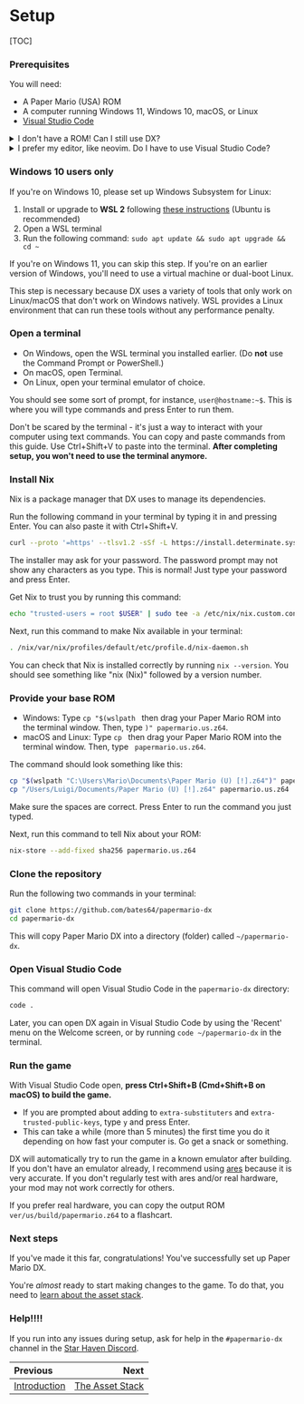 # Setup

[TOC]

### Prerequisites

You will need:

- A Paper Mario (USA) ROM
- A computer running Windows 11, Windows 10, macOS, or Linux
- [Visual Studio Code](https://code.visualstudio.com/Download)

<details>
    <summary>I don't have a ROM! Can I still use DX?</summary>
    <p>
        You must own a copy of Paper Mario (USA) to use DX. The European and Japanese versions of the game are not currently supported.
    </p>
    <p>
        There are a variety of tools you can use to dump a backup from your own cartridge or Virtual Console copy.
        If you do have a clean NTSC-U ROM, but it is in another format, <a href="https://hack64.net/tools/swapper.php">convert it to z64</a>.
    </p>
</details>

<details>
    <summary>I prefer my editor, like neovim. Do I have to use Visual Studio Code?</summary>
    <p>
        This guide assumes you are using Visual Studio Code.
        If you are using another editor, you will need to be smart enough to adapt the instructions to your editor.
    </p>
    <p>
        To build the game in the terminal, enter a <code>nix-shell</code> then do <code>./run</code>.
    </p>
</details>

### Windows 10 users only

If you're on Windows 10, please set up Windows Subsystem for Linux:

1. Install or upgrade to **WSL 2** following [these instructions](https://aka.ms/wsl2-install) (Ubuntu is recommended)
2. Open a WSL terminal
3. Run the following command: `sudo apt update && sudo apt upgrade && cd ~`

If you're on Windows 11, you can skip this step. If you're on an earlier version of Windows, you'll need to use a virtual machine or dual-boot Linux.

This step is necessary because DX uses a variety of tools that only work on Linux/macOS that don't work on Windows natively. WSL provides a Linux environment that can run these tools without any performance penalty.

### Open a terminal

- On Windows, open the WSL terminal you installed earlier. (Do **not** use the Command Prompt or PowerShell.)
- On macOS, open Terminal.
- On Linux, open your terminal emulator of choice.

You should see some sort of prompt, for instance, `user@hostname:~$`. This is where you will type commands and press Enter to run them.

Don't be scared by the terminal - it's just a way to interact with your computer using text commands. You can copy and paste commands from this guide. Use Ctrl+Shift+V to paste into the terminal. **After completing setup, you won't need to use the terminal anymore.**

### Install Nix

Nix is a package manager that DX uses to manage its dependencies.

Run the following command in your terminal by typing it in and pressing Enter. You can also paste it with Ctrl+Shift+V.

```sh
curl --proto '=https' --tlsv1.2 -sSf -L https://install.determinate.systems/nix | sh -s -- install --determinate --no-confirm
```

The installer may ask for your password. The password prompt may not show any characters as you type. This is normal! Just type your password and press Enter.

Get Nix to trust you by running this command:

```sh
echo "trusted-users = root $USER" | sudo tee -a /etc/nix/nix.custom.conf && pkill nix-daemon
```

Next, run this command to make Nix available in your terminal:

```sh
. /nix/var/nix/profiles/default/etc/profile.d/nix-daemon.sh
```

You can check that Nix is installed correctly by running `nix --version`.
You should see something like "nix (Nix)" followed by a version number.

### Provide your base ROM

- Windows: Type `cp "$(wslpath ` then drag your Paper Mario ROM into the terminal window. Then, type `)" papermario.us.z64`.
- macOS and Linux: Type `cp ` then drag your Paper Mario ROM into the terminal window. Then, type ` papermario.us.z64`.

The command should look something like this:

```sh
cp "$(wslpath "C:\Users\Mario\Documents\Paper Mario (U) [!].z64")" papermario.us.z64   # Windows
cp "/Users/Luigi/Documents/Paper Mario (U) [!].z64" papermario.us.z64                  # macOS/Linux
```

Make sure the spaces are correct. Press Enter to run the command you just typed.

Next, run this command to tell Nix about your ROM:

```sh
nix-store --add-fixed sha256 papermario.us.z64
```

### Clone the repository

Run the following two commands in your terminal:

```sh
git clone https://github.com/bates64/papermario-dx
cd papermario-dx
```

This will copy Paper Mario DX into a directory (folder) called `~/papermario-dx`.

### Open Visual Studio Code

This command will open Visual Studio Code in the `papermario-dx` directory:

```sh
code .
```

Later, you can open DX again in Visual Studio Code by using the 'Recent' menu on the Welcome screen, or by running `code ~/papermario-dx` in the terminal.

### Run the game

With Visual Studio Code open, **press Ctrl+Shift+B (Cmd+Shift+B on macOS) to build the game.**

- If you are prompted about adding to `extra-substituters` and `extra-trusted-public-keys`, type `y` and press Enter.
- This can take a while (more than 5 minutes) the first time you do it depending on how fast your computer is. Go get a snack or something.

DX will automatically try to run the game in a known emulator after building. If you don't have an emulator already, I recommend using [ares](https://ares-emu.net) because it is very accurate. If you don't regularly test with ares and/or real hardware, your mod may not work correctly for others.

If you prefer real hardware, you can copy the output ROM `ver/us/build/papermario.z64` to a flashcart.

### Next steps

If you've made it this far, congratulations! You've successfully set up Paper Mario DX.

You're _almost_ ready to start making changes to the game. To do that, you need to [learn about the asset stack](manual/assets.md).

### Help!!!!

If you run into any issues during setup, ask for help in the `#papermario-dx` channel in the [Star Haven Discord](https://discord.gg/star-haven).

<div class="section_buttons">

| Previous | Next |
|:---------|-----:|
|[Introduction](manual/introduction.md)|[The Asset Stack](manual/assets.md)|

</div>
